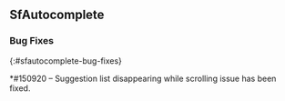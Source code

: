## SfAutocomplete
 
### Bug Fixes
{:#sfautocomplete-bug-fixes}

*\#150920 – Suggestion list disappearing while scrolling issue has been fixed.